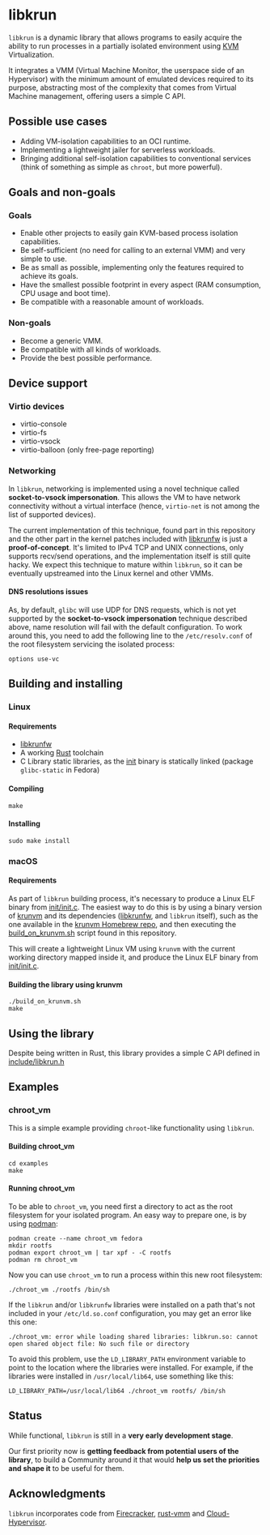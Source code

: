 # libkrun

```libkrun``` is a dynamic library that allows programs to easily acquire the ability to run processes in a partially isolated environment using [KVM](https://www.kernel.org/doc/Documentation/virtual/kvm/api.txt) Virtualization.

It integrates a VMM (Virtual Machine Monitor, the userspace side of an Hypervisor) with the minimum amount of emulated devices required to its purpose, abstracting most of the complexity that comes from Virtual Machine management, offering users a simple C API.

## Possible use cases

* Adding VM-isolation capabilities to an OCI runtime.
* Implementing a lightweight jailer for serverless workloads.
* Bringing additional self-isolation capabilities to conventional services (think of something as simple as ```chroot```, but more powerful).

## Goals and non-goals

### Goals

* Enable other projects to easily gain KVM-based process isolation capabilities.
* Be self-sufficient (no need for calling to an external VMM) and very simple to use.
* Be as small as possible, implementing only the features required to achieve its goals.
* Have the smallest possible footprint in every aspect (RAM consumption, CPU usage and boot time).
* Be compatible with a reasonable amount of workloads.

### Non-goals

* Become a generic VMM.
* Be compatible with all kinds of workloads.
* Provide the best possible performance.

## Device support

### Virtio devices

* virtio-console
* virtio-fs
* virtio-vsock
* virtio-balloon (only free-page reporting)

### Networking

In ```libkrun```, networking is implemented using a novel technique called **socket-to-vsock impersonation**. This allows the VM to have network connectivity without a virtual interface (hence, ```virtio-net``` is not among the list of supported devices).

The current implementation of this technique, found part in this repository and the other part in the kernel patches included with [libkrunfw](https://github.com/containers/libkrunfw) is just a **proof-of-concept**. It's limited to IPv4 TCP and UNIX connections, only supports recv/send operations, and the implementation itself is still quite hacky. We expect this technique to mature within ```libkrun```, so it can be eventually upstreamed into the Linux kernel and other VMMs.

#### DNS resolutions issues

As, by default, ```glibc``` will use UDP for DNS requests, which is not yet supported by the **socket-to-vsock impersonation** technique described above, name resolution will fail with the default configuration. To work around this, you need to add the following line to the ```/etc/resolv.conf``` of the root filesystem servicing the isolated process:

```
options use-vc
```

## Building and installing

### Linux

#### Requirements

* [libkrunfw](https://github.com/containers/libkrunfw)
* A working [Rust](https://www.rust-lang.org/) toolchain
* C Library static libraries, as the [init](init/init.c) binary is statically linked (package ```glibc-static``` in Fedora)

#### Compiling

```
make
```

#### Installing

```
sudo make install
```

### macOS

#### Requirements

As part of ```libkrun``` building process, it's necessary to produce a Linux ELF binary from [init/init.c](init/init.c). The easiest way to do this is by using a binary version of [krunvm](https://github.com/slp/krunvm) and its dependencies ([libkrunfw](https://github.com/containers/libkrunfw), and ```libkrun``` itself), such as the one available in the [krunvm Homebrew repo](https://github.com/slp/homebrew-krun), and then executing the [build_on_krunvm.sh](build_on_krunvm.sh) script found in this repository.

This will create a lightweight Linux VM using ```krunvm``` with the current working directory mapped inside it, and produce the Linux ELF binary from [init/init.c](init/init.c).

#### Building the library using krunvm

```
./build_on_krunvm.sh
make
```

## Using the library

Despite being written in Rust, this library provides a simple C API defined in [include/libkrun.h](include/libkrun.h)

## Examples

### chroot_vm

This is a simple example providing ```chroot```-like functionality using ```libkrun```.

#### Building chroot_vm

```
cd examples
make
```

#### Running chroot_vm

To be able to ```chroot_vm```, you need first a directory to act as the root filesystem for your isolated program. An easy way to prepare one, is by using [podman](https://podman.io/):

```
podman create --name chroot_vm fedora
mkdir rootfs
podman export chroot_vm | tar xpf - -C rootfs
podman rm chroot_vm
```

Now you can use ```chroot_vm``` to run a process within this new root filesystem:

```
./chroot_vm ./rootfs /bin/sh
```

If the ```libkrun``` and/or ```libkrunfw``` libraries were installed on a path that's not included in your ```/etc/ld.so.conf``` configuration, you may get an error like this one:

```
./chroot_vm: error while loading shared libraries: libkrun.so: cannot open shared object file: No such file or directory
```

To avoid this problem, use the ```LD_LIBRARY_PATH``` environment variable to point to the location where the libraries were installed. For example, if the libraries were installed in ```/usr/local/lib64```, use something like this:

```
LD_LIBRARY_PATH=/usr/local/lib64 ./chroot_vm rootfs/ /bin/sh
```

## Status

While functional, ```libkrun``` is still in a **very early development stage**.

Our first priority now is **getting feedback from potential users of the library**, to build a Community around it that would **help us set the priorities and shape it** to be useful for them.

## Acknowledgments

```libkrun``` incorporates code from [Firecracker](https://github.com/firecracker-microvm/firecracker), [rust-vmm](https://github.com/rust-vmm/) and [Cloud-Hypervisor](https://github.com/cloud-hypervisor/).
